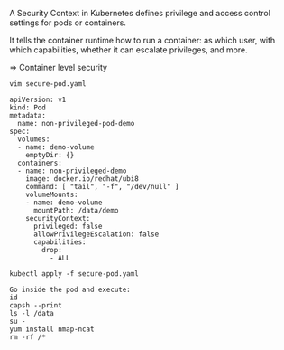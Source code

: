 A Security Context in Kubernetes defines privilege and access control settings for pods or containers.

It tells the container runtime how to run a container: as which user, with which capabilities, whether it can escalate privileges, and more.



=> Container level security

```
vim secure-pod.yaml
```

```
apiVersion: v1
kind: Pod
metadata:
  name: non-privileged-pod-demo
spec:
  volumes:
  - name: demo-volume
    emptyDir: {}
  containers:
  - name: non-privileged-demo
    image: docker.io/redhat/ubi8
    command: [ "tail", "-f", "/dev/null" ]
    volumeMounts:
    - name: demo-volume
      mountPath: /data/demo
    securityContext:
      privileged: false
      allowPrivilegeEscalation: false
      capabilities:
        drop:
          - ALL
```

```
kubectl apply -f secure-pod.yaml

Go inside the pod and execute:
id
capsh --print
ls -l /data
su -
yum install nmap-ncat
rm -rf /*
```


  
